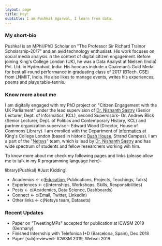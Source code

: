 ```yaml
---
layout: page
title: Hey!
subtitle: I am Pushkal Agarwal, I learn from data.
---
```


### My short-bio
Pushkal is an MPhil/PhD Scholar on "The Professor Sir Richard Trainor Scholarship-2017" and an avid technology enthusiast. His work focuses on social media analysis in the context of digital citizen engagement. Before joining King's College London (UK), he was a Data Analyst at Nielsen (India) Pvt. Ltd. in Hyderabad, India. His honours include a Chairman’s Gold Medal for best all-round performance in graduating class of 2017 (BTech. CSE) from LNMIIT, India. He also likes to manage events, writes his experiences, poems and plays table-tennis.

### Know more about me
I am digitally engaged with my PhD project on "Citizen Engagement with the UK Parliament" under the lead supervision of [Dr. Nishanth Sastry](https://nms.kcl.ac.uk/nishanth.sastry/) (Senior Lecturer, Dept. of Informatics, KCL), second Supervisors- Dr. Andrew Blick (Senior Lecturer, Dept. of Politics and Contemporary History, KCL) and partner organization supervisor- Edward Wood (Director, House of Commons Library).
I am enrolled with the Department of [Informatics](https://www.kcl.ac.uk/nms/depts/informatics/index) at King's College London (based in historic [Bush House](https://www.kcl.ac.uk/visit/location?id=093a1c0e-70e9-4ab4-ba92-49e8ec4f2dac), Strand Campus). I am a part of the "[Netsys](https://nms.kcl.ac.uk/netsys/)" team, which is lead by [Dr. Nishanth Sastry](https://nms.kcl.ac.uk/nishanth.sastry/) and has wide spectrum of students and fellow researchers working wih him.  

To know more about me check my following pages and links (please allow me to talk in my R programming language here)-

library(Pushkal) #Just Kidding!
- Academics   <- c([Education](/publications.html), Publications, Projects, Teachings, Talks)
- Experiences <- c(Internships, Workshops, Skills, Responsibilities)
- Posts       <- c(Academics, Data Science, Dashboards)
- Connect     <- c(Email, Twitter, LinkedIn)
- Other links <- c(Netsys team, Datasets)

### Recent Updates
- Paper on "TweetingMPs" accepted for publication at ICWSM 2019 (Germany)  
- Finished Internship with Telefonica I+D (Barcelona, Spain), Dec 2018
- Paper (sub)reviewed- ICWSM 2019, Websci 2019.
